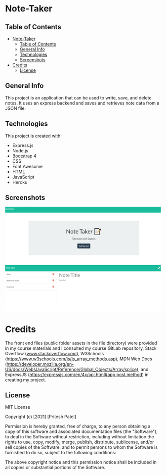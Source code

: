 # Note-Taker

## Table of Contents
- [Note-Taker](#note-taker)
  - [Table of Contents](#table-of-contents)
  - [General Info](#general-info)
  - [Technologies](#technologies)
  - [Screenshots](#screenshots)
- [Credits](#credits)
  - [License](#license)

## General Info
This project is an application that can be used to write, save, and delete notes. It uses an express backend and saves and retrieves note data from a JSON file.

## Technologies
This project is created with: 
* Express.js
* Node.js 
* Bootstrap 4
* CSS
* Font Awesome
* HTML
* JavaScript
* Heroku

## Screenshots 
![app home screenshot](public/assets/images/home-screenshot.png)
![app notes screenshot](public/assets/images/notes-screenshot.png)

# Credits
The front end files (public folder assets in the file directory) were provided in my course materials and I consulted my course GitLab repository, Stack Overflow (www.stackoverflow.com), W3Schools (https://www.w3schools.com/js/js_array_methods.asp), MDN Web Docs (https://developer.mozilla.org/en-US/docs/Web/JavaScript/Reference/Global_Objects/Array/splice), and ExpressJS (https://expressjs.com/en/4x/api.html#app.post.method) in creating my project. 

## License
MIT License

Copyright (c) [2021] [Pritesh Patel]

Permission is hereby granted, free of charge, to any person obtaining a copy
of this software and associated documentation files (the "Software"), to deal
in the Software without restriction, including without limitation the rights
to use, copy, modify, merge, publish, distribute, sublicense, and/or sell
copies of the Software, and to permit persons to whom the Software is
furnished to do so, subject to the following conditions:

The above copyright notice and this permission notice shall be included in all
copies or substantial portions of the Software.